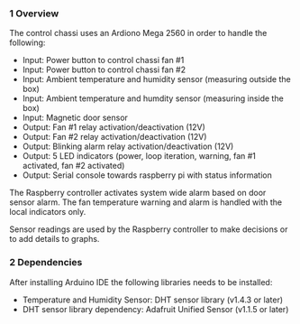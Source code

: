 ### 1 Overview

The control chassi uses an Ardiono Mega 2560 in order to handle the following:
 - Input: Power button to control chassi fan #1
 - Input: Power button to control chassi fan #2
 - Input: Ambient temperature and humidity sensor (measuring outside the box)
 - Input: Ambient temperature and humdity sensor (measuring inside the box)
 - Input: Magnetic door sensor
 - Output: Fan #1 relay activation/deactivation (12V)
 - Output: Fan #2 relay activation/deactivation (12V)
 - Output: Blinking alarm relay activation/deactivation (12V)
 - Output: 5 LED indicators (power, loop iteration, warning, fan #1 activated, fan #2 activated)
 - Output: Serial console towards raspberry pi with status information

The Raspberry controller activates system wide alarm based on door sensor alarm. The
fan temperature warning and alarm is handled with the local indicators only.

Sensor readings are used by the Raspberry controller to make decisions or to add
details to graphs.

### 2 Dependencies

After installing Arduino IDE the following libraries needs to be installed:
 - Temperature and Humidity Sensor: DHT sensor library (v1.4.3 or later)
 - DHT sensor library dependency: Adafruit Unified Sensor (v1.1.5 or later)
